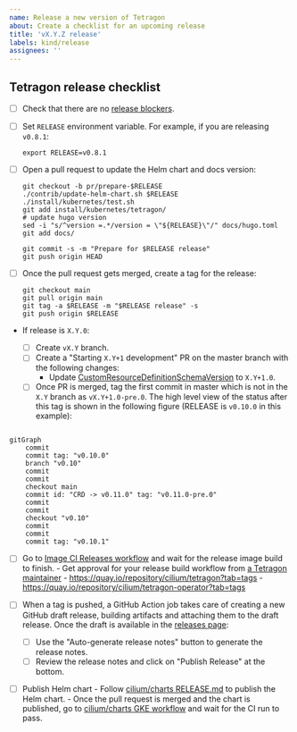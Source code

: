 ```yaml
---
name: Release a new version of Tetragon
about: Create a checklist for an upcoming release
title: 'vX.Y.Z release'
labels: kind/release
assignees: ''
---
```


## Tetragon release checklist

- [ ] Check that there are no [release blockers].

- [ ] Set `RELEASE` environment variable. For example, if you are releasing `v0.8.1`:

      export RELEASE=v0.8.1

- [ ] Open a pull request to update the Helm chart and docs version:

      git checkout -b pr/prepare-$RELEASE
      ./contrib/update-helm-chart.sh $RELEASE
      ./install/kubernetes/test.sh
      git add install/kubernetes/tetragon/
      # update hugo version
      sed -i "s/^version =.*/version = \"${RELEASE}\"/" docs/hugo.toml
      git add docs/

      git commit -s -m "Prepare for $RELEASE release"
      git push origin HEAD

- [ ] Once the pull request gets merged, create a tag for the release:

      git checkout main
      git pull origin main
      git tag -a $RELEASE -m "$RELEASE release" -s
      git push origin $RELEASE

- If release is `X.Y.0`:

  - [ ] Create `vX.Y` branch.
  - [ ] Create a "Starting `X.Y+1` development" PR on the master branch with the following changes:
    - Update [CustomResourceDefinitionSchemaVersion](https://github.com/cilium/tetragon/blob/6f2809c51b3fbd35b1de0a178f1e3d0b18c52bcc/pkg/k8s/apis/cilium.io/v1alpha1/register.go#L18) to `X.Y+1.0`.
  - [ ] Once PR is merged, tag the first commit in master which is not in the `X.Y` branch as `vX.Y+1.0-pre.0`. The high level view of the status after this tag is shown in the following figure (RELEASE is `v0.10.0` in this example):

```mermaid

gitGraph
    commit
    commit tag: "v0.10.0"
    branch "v0.10"
    commit
    commit
    checkout main
    commit id: "CRD -> v0.11.0" tag: "v0.11.0-pre.0"
    commit
    commit
    checkout "v0.10"
    commit
    commit
    commit tag: "v0.10.1"

```

- [ ] Go to [Image CI Releases workflow] and wait for the release image build to finish.
      - Get approval for your release build workflow from [a Tetragon maintainer]
      - https://quay.io/repository/cilium/tetragon?tab=tags
      - https://quay.io/repository/cilium/tetragon-operator?tab=tags

- [ ] When a tag is pushed, a GitHub Action job takes care of creating a new GitHub
      draft release, building artifacts and attaching them to the draft release. Once
      the draft is available in the [releases page]:
  - [ ] Use the "Auto-generate release notes" button to generate the release notes.
  - [ ] Review the release notes and click on "Publish Release" at the bottom.

- [ ] Publish Helm chart
      - Follow [cilium/charts RELEASE.md] to publish the Helm chart.
      - Once the pull request is merged and the chart is published, go to [cilium/charts GKE workflow] and wait for the
        CI run to pass.

[hugo docs]: https://github.com/cilium/tetragon/blob/main/docs/hugo.toml
[release blockers]: https://github.com/cilium/tetragon/issues?q=is%3Aissue+is%3Aopen+label%3Arelease-blocker
[Image CI Releases workflow]: https://github.com/cilium/tetragon/actions/workflows/build-images-releases.yml
[cilium/charts RELEASE.md]: https://github.com/cilium/charts/blob/master/RELEASE.md
[cilium/charts GKE workflow]: https://github.com/cilium/charts/actions/workflows/conformance-tetragon-gke.yaml
[releases page]: https://github.com/cilium/tetragon/releases
[a Tetragon maintainer]: https://github.com/orgs/cilium/teams/tetragon-maintainers/members
